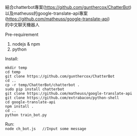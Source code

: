 結合chatterbot專案(https://github.com/gunthercox/ChatterBot)<br/>
以及matheuss的google-translate-api專案(https://github.com/matheuss/google-translate-api)<br/>
的中文聊天機器人

Pre-requirement<br/>
1. nodejs & npm <br/>
2. python <br/>


Install:<br/>
```
mkdir temp
cd temp
git clone https://github.com/gunthercox/ChatterBot
cd ..
cp -r temp/ChatterBot/chatterbot .
sudo pip install chatterbot
git clone https://github.com/matheuss/google-translate-api
git clone https://github.com/extrabacon/python-shell
cd google-translate-api
npm install .
cd ..
python train_bot.py
```


Run:<br/>
`node ch_bot.js   //Input some message`
